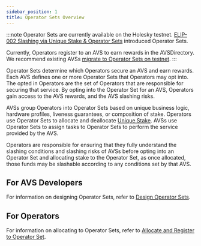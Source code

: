 ```yaml
---
sidebar_position: 1
title: Operator Sets Overview
---
```


:::note
Operator Sets are currently available on the Holesky testnet. [ELIP-002 Slashing via Unique Stake & Operator Sets](https://github.com/eigenfoundation/ELIPs/blob/main/ELIPs/ELIP-002.md)
introduced Operator Sets.

Currently, Operators register to an AVS to earn rewards in the AVSDirectory. We recommend existing AVSs [migrate to Operator Sets on testnet](../../../developers/HowTo/slashing/migrate-to-operatorsets.md). 
:::

Operator Sets determine which Operators secure an AVS and earn rewards. Each AVS defines one or more Operator Sets that
Operators may opt into. The opted in Operators are the set of Operators that are responsible for securing that service.
By opting into the Operator Set for an AVS, Operators gain access to the AVS rewards, and the AVS slashing risks.

AVSs group Operators into Operator Sets based on unique business logic, hardware profiles, liveness guarantees, or composition 
of stake. Operators use Operator Sets to allocate and deallocate [Unique Stake](../slashing/unique-stake.md). AVSs use Operator Sets to assign tasks to Operator 
Sets to perform the service provided by the AVS.

Operators are responsible for ensuring that they fully understand the slashing conditions and slashing risks of AVSs before 
opting into an Operator Set and allocating  stake to the Operator Set, as once allocated, those funds may be slashable 
according to any conditions set by that AVS. 

## For AVS Developers

For information on designing Operator Sets, refer to [Design Operator Sets](../../../developers/HowTo/slashing/design-operator-set.md).

## For Operators

For information on allocating to Operator Sets, refer to [Allocate and Register to Operator Set](../../../operators/howto/operator-sets.md).
